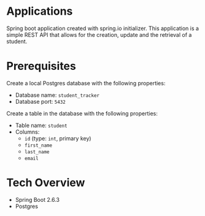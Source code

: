 # Applications

Spring boot application created with spring.io initializer. This application is a simple REST API that allows for the creation, update and the retrieval of a student.

# Prerequisites

Create a local Postgres database with the following properties:

- Database name: `student_tracker`
- Database port: `5432`

Create a table in the database with the following properties:

- Table name: `student`
- Columns:
  - `id` (type: `int`, primary key)
  - `first_name`
  - `last_name`
  - `email`

# Tech Overview

- Spring Boot 2.6.3
- Postgres
